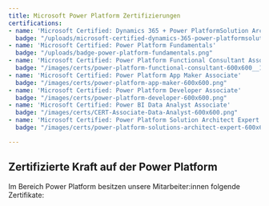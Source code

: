 ```yaml
---
title: Microsoft Power Platform Zertifizierungen
certifications:
- name: 'Microsoft Certified: Dynamics 365 + Power PlatformSolution Architect Expert'
  badge: "/uploads/microsoft-certified-dynamics-365-power-platformsolution-architect-expert.png"
- name: 'Microsoft Certified: Power Platform Fundamentals'
  badge: "/uploads/badge-power-platform-fundamentals.png"
- name: 'Microsoft Certified: Power Platform Functional Consultant Associate'
  badge: "/images/certs/power-platform-functional-consultant-600x600__1_.png"
- name: 'Microsoft Certified: Power Platform App Maker Associate'
  badge: "/images/certs/power-platform-app-maker-600x600.png"
- name: 'Microsoft Certified: Power Platform Developer Associate'
  badge: "/images/certs/power-platform-developer-600x600.png"
- name: 'Microsoft Certified: Power BI Data Analyst Associate'
  badge: "/images/certs/CERT-Associate-Data-Analyst-600x600.png"
- name: 'Microsoft Certified: Power Platform Solution Architect Expert'
  badge: "/images/certs/power-platform-solutions-architect-expert-600x600"

---
```

## Zertifizierte Kraft auf der Power Platform

Im Bereich Power Platform besitzen unsere Mitarbeiter:innen folgende Zertifikate: